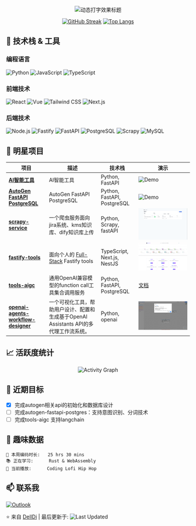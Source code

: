 <p align="center">
  <img src="https://readme-typing-svg.demolab.com?font=Fira+Code&weight=600&size=26&duration=4000&pause=1000&color=58A6FF&center=true&vCenter=true&width=435&lines=Welcome+to+My+GitHub+Profile!;Full-Stack+Developer;Tech+Enthusiast;Open+Source+Contributor" alt="动态打字效果标题" />
</p>

<div align="center">

  [![GitHub Streak](https://streak-stats.demolab.com?user=DellDi&theme=dark&border_radius=5&date_format=j%20M%5B%20Y%5D)](https://git.io/streak-stats)
  [![Top Langs](https://github-readme-stats.vercel.app/api/top-langs/?username=DellDi&layout=compact&theme=vision-friendly-dark)](https://github.com/anuraghazra/github-readme-stats)

</div>

## 🚀 技术栈 & 工具

### 编程语言
![Python](https://img.shields.io/badge/Python-3776AB?style=for-the-badge&logo=python&logoColor=white)
![JavaScript](https://img.shields.io/badge/JavaScript-F7DF1E?style=for-the-badge&logo=javascript&logoColor=black)
![TypeScript](https://img.shields.io/badge/TypeScript-3178C6?style=for-the-badge&logo=typescript&logoColor=white)

### 前端技术
![React](https://img.shields.io/badge/React-61DAFB?style=for-the-badge&logo=react&logoColor=black)
![Vue](https://img.shields.io/badge/Vue.js-4FC08D?style=for-the-badge&logo=vuedotjs&logoColor=white)
![Tailwind CSS](https://img.shields.io/badge/Tailwind_CSS-06B6D4?style=for-the-badge&logo=tailwind-css&logoColor=white)
![Next.js](https://img.shields.io/badge/Next.js-000000?style=for-the-badge&logo=nextdotjs&logoColor=white)

### 后端技术
![Node.js](https://img.shields.io/badge/Node.js-339933?style=for-the-badge&logo=nodedotjs&logoColor=white)
![Fastify](https://img.shields.io/badge/Fastify-000000?style=for-the-badge&logo=fastify&logoColor=white)
![FastAPI](https://img.shields.io/badge/FastAPI-092E20?style=for-the-badge&logo=fastapi&logoColor=white)
![PostgreSQL](https://img.shields.io/badge/PostgreSQL-4169E1?style=for-the-badge&logo=postgresql&logoColor=white)
![Scrapy](https://img.shields.io/badge/Scrapy-2980B9?style=for-the-badge&logo=scrapy&logoColor=white)
![MySQL](https://img.shields.io/badge/MySQL-4479A1?style=for-the-badge&logo=mysql&logoColor=white)

## 🌟 明星项目

| 项目 | 描述 | 技术栈 | 演示 |
|------|------|--------|------|
| **[AI智能工具](https://github.com/DellDi/tools-aigc)** | AI智能工具 | Python, FastAPI | ![Demo](https://media.giphy.com/media/.../giphy.gif) |
| **[AutoGen FastAPI PostgreSQL](https://github.com/DellDi/autogen-fastapi-postgres)** | AutoGen FastAPI PostgreSQL | Python, FastAPI, PostgreSQL | ![Demo](https://media.giphy.com/media/.../giphy.gif) |
| **[scrapy-service](https://github.com/DellDi/kms-scrapy)** | 一个爬虫服务面向jira系统、kms知识库、dify知识库上传 | Python, Scrapy, fastAPI | ![Demo](./public/scrapy-gif.gif) |
| **[fastify-tools](https://github.com/DellDi/fastify-tools)** | 面向个人的 [Full-Stack](https://dify.yswg360.com/next) Fastify tools | TypeScript, Next.js, NestJS | ![Demo](./public/fastify-tools.png) |
| **[tools-aigc](https://github.com/DellDi/tools-aigc)** | 通用OpenAI兼容模型的function call工具集合调用服务 | Python, FastAPI, PostgreSQL | [文档](https://github.com/DellDi/tools-aigc/blob/main/README.md) |
| **[openai-agents-workflow-designer](https://github.com/DellDi/openai-agents-workflow-designer)** | 一个可视化工具，帮助用户设计、配置和生成基于OpenAI Assistants API的多代理工作流系统。 | Python, openai | ![Demo](./public/image.png) |

## 📈 活跃度统计

<div align="center">

  ![Activity Graph](https://github-readme-activity-graph.vercel.app/graph?username=DellDi&theme=github-dark&area=true&hide_border=true)

</div>

## 🎯 近期目标

- [x] 完成autogen相关api的初始化和数据库设计
- [ ] 完成autogen-fastapi-postgres：支持意图识别、分词技术
- [ ] 完成tools-aigc 支持langchain

## 🤖 趣味数据

```text
🌱 本周编码时长:   25 hrs 30 mins
📚 正在学习:      Rust & WebAssembly
🎵 当前播放:      Coding Lofi Hip Hop
```

## 📫 联系我

[![Outlook](https://img.shields.io/badge/Outlook-0078D4?style=for-the-badge&logo=microsoft-outlook&logoColor=white)](mailto:delldi808611@outlook.com)


⭐ 来自 [DellDi](https://github.com/DellDi) | 最后更新于: ![Last Updated](https://img.shields.io/github/last-commit/DellDi/DellDi?label=&style=flat)
